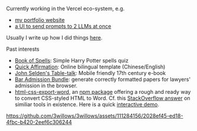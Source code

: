 Currently working in the Vercel eco-system, e.g.

- [my portfolio website](https://jasper-portfolio-seven.vercel.app/)
- [a UI to send prompts to 2 LLMs at once](https://two-llms-at-once.vercel.app/)

Usually I write up how I did things [here](https://3willows.github.io/).

Past interests

- [Book of Spells](https://3willows.github.io/BookOfSpells/): Simple Harry Potter spells quiz
- [Quick Affirmation](https://3willows.github.io/quickAffirmation/): Online bilingual template (Chinese/English)
- [John Selden's Table-talk](https://3willows.github.io/johnSeldenTableTalk/): Mobile friendly 17th century e-book
- [Bar Admission Bundle](https://3willows.github.io/barAdmission/): generate correctly formatted papers for lawyers' admission in the browser.
- [html-css-export-word](https://github.com/3willows/html-css-export-word), an [npm package](https://www.npmjs.com/package/html-css-export-word) offering a rough and ready way to convert CSS-styled HTML to Word.  Cf. this [StackOverflow answer](https://stackoverflow.com/a/78373506/19767032) on similiar tools in existence.  Here is a quick [interactive demo](https://3willows.github.io/html-css-export-word-demo/).

https://github.com/3willows/3willows/assets/111284156/2028ef45-ed18-4fbc-b420-2eef6c306244
